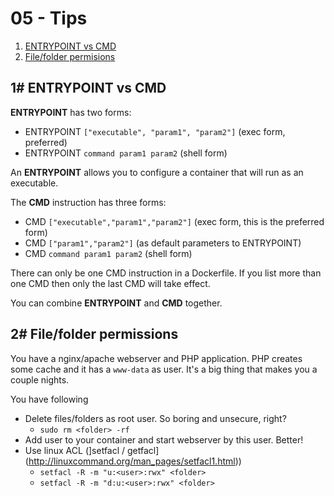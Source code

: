 # 05 - Tips

1. [ENTRYPOINT vs CMD](#1-entrypoint-vs-cmd)
2. [File/folder permisions](#2-filefolder-permissions)

## 1# ENTRYPOINT vs CMD

**ENTRYPOINT** has two forms:

- ENTRYPOINT `["executable", "param1", "param2"]` (exec form, preferred)
- ENTRYPOINT `command param1 param2` (shell form)

An **ENTRYPOINT** allows you to configure a container that will run as an executable.

The **CMD** instruction has three forms:

- CMD `["executable","param1","param2"]` (exec form, this is the preferred form)
- CMD `["param1","param2"]` (as default parameters to ENTRYPOINT)
- CMD `command param1 param2` (shell form)

There can only be one CMD instruction in a Dockerfile. If you list more than one CMD then only the last CMD will take effect.

You can combine **ENTRYPOINT** and **CMD** together.

## 2# File/folder permissions

You have a nginx/apache webserver and PHP application. PHP creates some cache and it has a `www-data` as user. It's a big thing that makes you a couple nights.

You have following 

- Delete files/folders as root user. So boring and unsecure, right?
	- `sudo rm <folder> -rf`
- Add user to your container and start webserver by this user. Better!
- Use linux ACL (]setfacl / getfacl](http://linuxcommand.org/man_pages/setfacl1.html))
	- `setfacl -R -m "u:<user>:rwx" <folder>`
	- `setfacl -R -m "d:u:<user>:rwx" <folder>`
